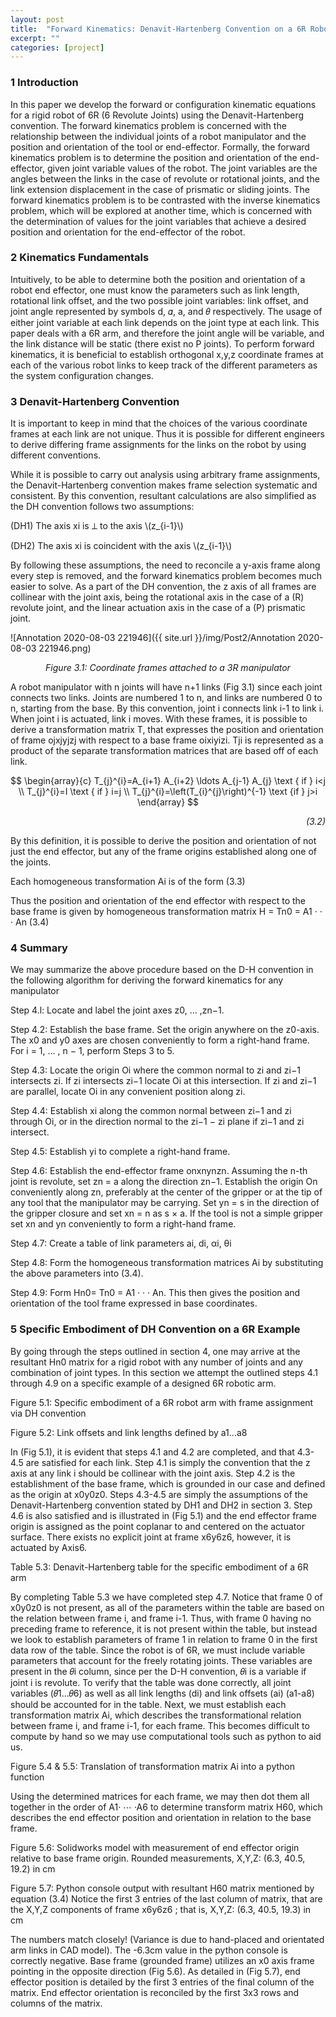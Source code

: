 ```yaml
---
layout: post
title:  "Forward Kinematics: Denavit-Hartenberg Convention on a 6R Robotic Arm Example"
excerpt: ""
categories: [project]
---
```




### 1 Introduction

In this paper we develop the forward or configuration kinematic equations for a rigid robot of 6R (6 Revolute Joints) using the Denavit-Hartenberg convention. The forward kinematics problem is concerned with the relationship between the individual joints of a robot manipulator and the position and orientation of the tool or end-effector. Formally, the forward kinematics problem is to determine the position and orientation of the end-effector, given joint variable values of the robot. The joint variables are the angles between the links in the case of revolute or rotational joints, and the link extension displacement in the case of prismatic or sliding joints. The forward kinematics problem is to be contrasted with the inverse kinematics problem, which will be explored at another time, which is concerned with the determination of values for the joint variables that achieve a desired position and orientation for the end-effector of the robot.

### 2 Kinematics Fundamentals

Intuitively, to be able to determine both the position and orientation of a robot end effector, one must know the parameters such as link length, rotational link offset, and the two possible joint variables: link offset, and joint angle represented by symbols d, 𝛼, a, and 𝜃 respectively.  The usage of either joint variable at each link depends on the joint type at each link. This paper deals with a 6R arm, and therefore the joint angle will be variable, and the link distance will be static (there exist no P joints). To perform forward kinematics, it is beneficial to establish orthogonal x,y,z coordinate frames at each of the various robot links to keep track of the different parameters as the system configuration changes.

### 3 Denavit-Hartenberg Convention
It is important to keep in mind that the choices of the various coordinate frames at each link are not unique. Thus it is possible for different engineers to derive differing frame assignments for the links on the robot by using different conventions.

While it is possible to carry out analysis using arbitrary frame assignments, the Denavit-Hartenberg convention makes frame selection systematic and consistent. By this convention, resultant calculations are also simplified as the DH convention follows two assumptions:

(DH1) The axis xi is ⟂ to the axis \\(z_{i-1}\\)

(DH2) The axis xi is coincident with the axis \\(z_{i-1}\\)

By following these assumptions, the need to reconcile a y-axis frame along every step is removed, and the forward kinematics problem becomes much easier to solve. As a part of the DH convention, the z axis of all frames are collinear with the joint axis, being the rotational axis in the case of a (R) revolute joint, and the linear actuation axis in the case of a (P) prismatic joint.

![Annotation 2020-08-03 221946]({{ site.url }}/img/Post2/Annotation 2020-08-03 221946.png)
<div align="center"> <i> Figure  3.1: Coordinate frames attached to a 3R manipulator </i> </div>


A robot manipulator with n joints will have n+1 links (Fig 3.1) since each joint connects two links. Joints are numbered 1 to n, and links are numbered 0 to n, starting from the base. By this convention, joint i connects link i-1 to link i. When joint i is actuated, link i moves.
With these frames, it is possible to derive a transformation matrix T, that expresses the position and orientation of frame ojxjyjzj with respect to a base frame oixiyizi. Tji is represented as a product of the separate transformation matrices that are based off of each link.

$$
\begin{array}{c}
T_{j}^{i}=A_{i+1} A_{i+2} \ldots A_{j-1} A_{j} \text { if } i<j \\
T_{j}^{i}=I \text { if } i=j \\
T_{j}^{i}=\left(T_{i}^{j}\right)^{-1} \text {if } j>i
\end{array}
$$

<div align="right"> <i>(3.2)</i> </div>

By this definition, it is possible to derive the position and orientation of not just the end effector, but any of the frame origins established along one of the joints.

Each homogeneous transformation Ai is of the form
(3.3)

Thus the position and orientation of the end effector with respect to the base frame is given by homogeneous transformation matrix
H  =  Tn0 = A1 · · · An
(3.4)

### 4 Summary

We may summarize the above procedure based on the D-H convention in the following algorithm for deriving the forward kinematics for any manipulator

Step 4.l: Locate and label the joint axes z0, ... ,zn−1.

Step 4.2: Establish the base frame. Set the origin anywhere on the z0-axis. The x0 and y0 axes are     chosen conveniently to form a right-hand frame. For i = 1, ... , n − 1, perform Steps 3 to 5.

Step 4.3: Locate the origin Oi where the common normal to zi and zi−1 intersects zi. If zi intersects zi−1 locate Oi at this intersection. If zi and zi−1 are parallel, locate Oi in any convenient position along zi.

Step 4.4: Establish xi along the common normal between zi−1 and zi through Oi, or in the direction normal to the zi−1 − zi plane if zi−1 and zi intersect.

Step 4.5: Establish yi to complete a right-hand frame.

Step 4.6: Establish the end-effector frame onxnynzn. Assuming the n-th joint is revolute, set zn = a along the direction zn−1. Establish the origin On conveniently along zn, preferably at the center of the gripper or at the tip of any tool that the manipulator may be carrying. Set yn = s in the direction of the gripper closure and set xn = n as s × a. If the tool is not a simple gripper set xn and yn conveniently to form a right-hand frame.

Step 4.7: Create a table of link parameters ai, di, αi, θi



Step 4.8: Form the homogeneous transformation matrices Ai by substituting the above parameters into (3.4).

Step 4.9: Form Hn0= Tn0 = A1 · · · An. This then gives the position and orientation of the tool frame expressed in base coordinates.

### 5 Specific Embodiment of DH Convention on a 6R Example

By going through the steps outlined in section 4, one may arrive at the resultant Hn0 matrix for a rigid robot with any number of joints and any combination of joint types. In this section we attempt the outlined steps 4.1 through 4.9 on a specific example of a designed 6R robotic arm.



Figure 5.1: Specific embodiment of a 6R robot arm with
frame assignment via DH convention

Figure 5.2: Link offsets and link lengths defined by a1...a8

In (Fig 5.1), it is evident that steps 4.1 and 4.2 are completed, and that 4.3-4.5 are satisfied for each link. Step 4.1 is simply the convention that the z axis at any link i should be collinear with the joint axis. Step 4.2 is the establishment of the base frame, which is grounded in our case and defined as the origin at x0y0z0. Steps 4.3-4.5 are simply the assumptions of the Denavit-Hartenberg convention stated by DH1 and DH2 in section 3. Step 4.6 is also satisfied and is illustrated in (Fig 5.1) and the end effector frame origin is assigned as the point coplanar to and centered on the actuator surface. There exists no explicit joint at frame x6y6z6, however, it is actuated by Axis6.


Table 5.3: Denavit-Hartenberg table for the specific embodiment of a 6R arm

By completing Table 5.3 we have completed step 4.7. Notice that frame 0 of x0y0z0 is not present, as all of the parameters within the table are based on the relation between frame i, and frame i-1. Thus, with frame 0 having no preceding frame to reference, it is not present within the table, but instead we look to establish parameters of frame 1 in relation to frame 0 in the first data row of the table.
Since the robot is of 6R, we must include variable parameters that account for the freely rotating joints. These variables are present in the 𝜃i column, since per the D-H convention, 𝜃i is a variable if joint i is revolute. To verify that the table was done correctly, all joint variables (𝜃1...𝜃6) as well as all link lengths (di) and link offsets (ai) (a1-a8) should be accounted for in the table.
Next, we must establish each transformation matrix Ai, which describes the transformational relation between frame i, and frame i-1, for each frame. This becomes difficult to compute by hand so we may use computational tools such as python to aid us.


Figure 5.4 & 5.5: Translation of transformation matrix Ai into a python function

Using the determined matrices for each frame, we may then dot them all together in the order of A1·  ⋯  ·A6 to determine transform matrix H60, which describes the end effector position and orientation in relation to the base frame.


Figure 5.6: Solidworks model with measurement of end effector origin relative to base frame origin. Rounded measurements, X,Y,Z: (6.3, 40.5, 19.2) in cm


Figure 5.7: Python console output with resultant H60 matrix mentioned by equation (3.4)
Notice the first 3 entries of the last column of matrix, that are the X,Y,Z components of frame x6y6z6 ; that is, X,Y,Z: (6.3, 40.5, 19.3) in cm

The numbers match closely! (Variance is due to hand-placed and orientated arm links in CAD model). The -6.3cm value in the python console is correctly negative. Base frame (grounded frame) utilizes an x0 axis frame pointing in the opposite direction (Fig 5.6). As detailed in (Fig 5.7), end effector position is detailed by the first 3 entries of the final column of the matrix. End effector orientation is reconciled by the first 3x3 rows and columns of the matrix.
